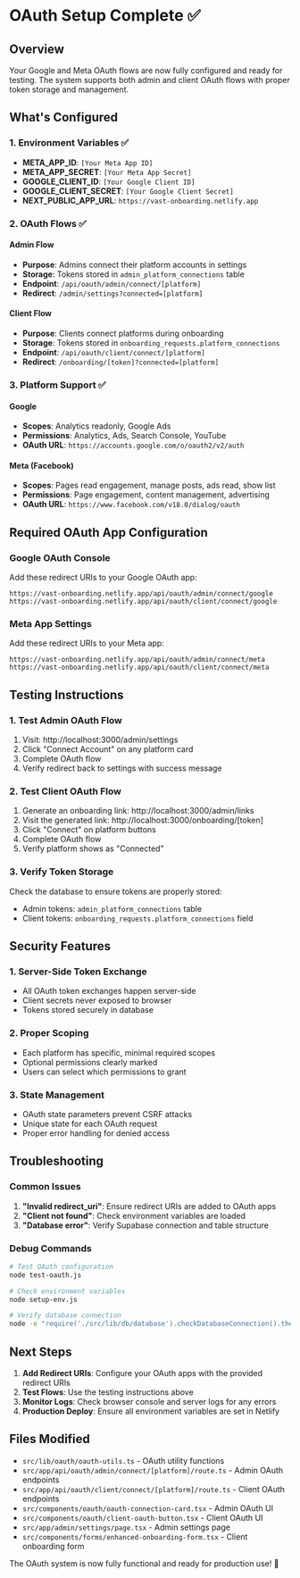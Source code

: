 # OAuth Setup Complete ✅

## Overview
Your Google and Meta OAuth flows are now fully configured and ready for testing. The system supports both admin and client OAuth flows with proper token storage and management.

## What's Configured

### 1. Environment Variables ✅
- **META_APP_ID**: `[Your Meta App ID]`
- **META_APP_SECRET**: `[Your Meta App Secret]`
- **GOOGLE_CLIENT_ID**: `[Your Google Client ID]`
- **GOOGLE_CLIENT_SECRET**: `[Your Google Client Secret]`
- **NEXT_PUBLIC_APP_URL**: `https://vast-onboarding.netlify.app`

### 2. OAuth Flows ✅

#### Admin Flow
- **Purpose**: Admins connect their platform accounts in settings
- **Storage**: Tokens stored in `admin_platform_connections` table
- **Endpoint**: `/api/oauth/admin/connect/[platform]`
- **Redirect**: `/admin/settings?connected=[platform]`

#### Client Flow  
- **Purpose**: Clients connect platforms during onboarding
- **Storage**: Tokens stored in `onboarding_requests.platform_connections`
- **Endpoint**: `/api/oauth/client/connect/[platform]`
- **Redirect**: `/onboarding/[token]?connected=[platform]`

### 3. Platform Support ✅

#### Google
- **Scopes**: Analytics readonly, Google Ads
- **Permissions**: Analytics, Ads, Search Console, YouTube
- **OAuth URL**: `https://accounts.google.com/o/oauth2/v2/auth`

#### Meta (Facebook)
- **Scopes**: Pages read engagement, manage posts, ads read, show list
- **Permissions**: Page engagement, content management, advertising
- **OAuth URL**: `https://www.facebook.com/v18.0/dialog/oauth`

## Required OAuth App Configuration

### Google OAuth Console
Add these redirect URIs to your Google OAuth app:
```
https://vast-onboarding.netlify.app/api/oauth/admin/connect/google
https://vast-onboarding.netlify.app/api/oauth/client/connect/google
```

### Meta App Settings
Add these redirect URIs to your Meta app:
```
https://vast-onboarding.netlify.app/api/oauth/admin/connect/meta
https://vast-onboarding.netlify.app/api/oauth/client/connect/meta
```

## Testing Instructions

### 1. Test Admin OAuth Flow
1. Visit: http://localhost:3000/admin/settings
2. Click "Connect Account" on any platform card
3. Complete OAuth flow
4. Verify redirect back to settings with success message

### 2. Test Client OAuth Flow
1. Generate an onboarding link: http://localhost:3000/admin/links
2. Visit the generated link: http://localhost:3000/onboarding/[token]
3. Click "Connect" on platform buttons
4. Complete OAuth flow
5. Verify platform shows as "Connected"

### 3. Verify Token Storage
Check the database to ensure tokens are properly stored:
- Admin tokens: `admin_platform_connections` table
- Client tokens: `onboarding_requests.platform_connections` field

## Security Features

### 1. Server-Side Token Exchange
- All OAuth token exchanges happen server-side
- Client secrets never exposed to browser
- Tokens stored securely in database

### 2. Proper Scoping
- Each platform has specific, minimal required scopes
- Optional permissions clearly marked
- Users can select which permissions to grant

### 3. State Management
- OAuth state parameters prevent CSRF attacks
- Unique state for each OAuth request
- Proper error handling for denied access

## Troubleshooting

### Common Issues
1. **"Invalid redirect_uri"**: Ensure redirect URIs are added to OAuth apps
2. **"Client not found"**: Check environment variables are loaded
3. **"Database error"**: Verify Supabase connection and table structure

### Debug Commands
```bash
# Test OAuth configuration
node test-oauth.js

# Check environment variables
node setup-env.js

# Verify database connection
node -e "require('./src/lib/db/database').checkDatabaseConnection().then(console.log)"
```

## Next Steps

1. **Add Redirect URIs**: Configure your OAuth apps with the provided redirect URIs
2. **Test Flows**: Use the testing instructions above
3. **Monitor Logs**: Check browser console and server logs for any errors
4. **Production Deploy**: Ensure all environment variables are set in Netlify

## Files Modified
- `src/lib/oauth/oauth-utils.ts` - OAuth utility functions
- `src/app/api/oauth/admin/connect/[platform]/route.ts` - Admin OAuth endpoints
- `src/app/api/oauth/client/connect/[platform]/route.ts` - Client OAuth endpoints
- `src/components/oauth/oauth-connection-card.tsx` - Admin OAuth UI
- `src/components/oauth/client-oauth-button.tsx` - Client OAuth UI
- `src/app/admin/settings/page.tsx` - Admin settings page
- `src/components/forms/enhanced-onboarding-form.tsx` - Client onboarding form

The OAuth system is now fully functional and ready for production use! 🚀
